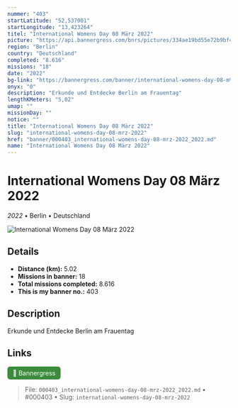 ```yaml
---
nummer: "403"
startLatitude: "52,537001"
startLongitude: "13,423264"
titel: "International Womens Day 08 März 2022"
picture: "https://api.bannergress.com/bnrs/pictures/334ae19bd55e72b9bf4ad987aacd8541"
region: "Berlin"
country: "Deutschland"
completed: "8.616"
missions: "18"
date: "2022"
bg-link: "https://bannergress.com/banner/international-womens-day-08-m%C3%A4rz-2022-cd3c"
onyx: "0"
description: "Erkunde und Entdecke Berlin am Frauentag"
lengthKMeters: "5,02"
umap: ""
missionDay: ""
notice: ""
title: "International Womens Day 08 März 2022"
slug: "international-womens-day-08-mrz-2022"
href: "banner/000403_international-womens-day-08-mrz-2022_2022.md"
name: "International Womens Day 08 März 2022"
---
```

# International Womens Day 08 März 2022

*2022* • Berlin • Deutschland

![International Womens Day 08 März 2022](https://api.bannergress.com/bnrs/pictures/334ae19bd55e72b9bf4ad987aacd8541)



## Details
- **Distance (km):** 5.02
- **Missions in banner:** 18
- **Total missions completed:** 8.616
- **This is my banner no.:** 403



## Description
Erkunde und Entdecke Berlin am Frauentag



## Links
<a href="https://bannergress.com/banner/international-womens-day-08-m%C3%A4rz-2022-cd3c" target="_blank" style="display:inline-block;margin-right:8px;padding:6px 12px;background:#3c8b3c;color:#fff;text-decoration:none;border-radius:6px;">🔗 Bannergress</a>



> File: `000403_international-womens-day-08-mrz-2022_2022.md`
> • #000403
> • Slug: `international-womens-day-08-mrz-2022`
